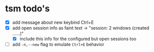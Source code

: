 # tsm todo's

- [x] add message about new keybind Ctrl+E
- [x] add open session info as faint text -> "session: 2 windows (created ......)"
    - [x] include this info for the configured but open sessions too
- [ ] add `-n,--new` flag to emulate `Ctrl+E` behavior

<!-- generated with <3 by daylinmorgan/todo -->
